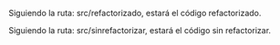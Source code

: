Siguiendo la ruta: src/refactorizado, estará el código refactorizado.

Siguiendo la ruta: src/sinrefactorizar, estará el código 
sin refactorizar.
